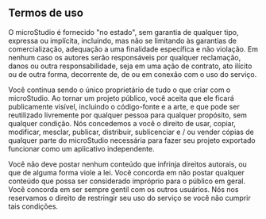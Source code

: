 ## Termos de uso

O microStudio é fornecido "no estado", sem garantia de qualquer tipo, expressa ou implícita, incluindo, mas não se limitando às garantias de comercialização, adequação a uma finalidade específica e não violação. Em nenhum caso os autores serão responsáveis ​​por qualquer reclamação, danos ou outra responsabilidade, seja em uma ação de contrato, ato ilícito ou de outra forma, decorrente de, de ou em conexão com o uso do serviço.

Você continua sendo o único proprietário de tudo o que criar com o microStudio. Ao tornar um projeto público, você aceita que ele ficará publicamente visível, incluindo o código-fonte e a arte, e que pode ser reutilizado livremente por qualquer pessoa para qualquer propósito, sem qualquer condição. Nós concedemos a você o direito de usar, copiar, modificar, mesclar, publicar, distribuir, sublicenciar e / ou vender cópias de qualquer parte do microStudio necessária para fazer seu projeto exportado funcionar como um aplicativo independente.

Você não deve postar nenhum conteúdo que infrinja direitos autorais, ou que de alguma forma viole a lei. Você concorda em não postar qualquer conteúdo que possa ser considerado impróprio para o público em geral. Você concorda em ser sempre gentil com os outros usuários. Nós nos reservamos o direito de restringir seu uso do serviço se você não cumprir tais condições.
